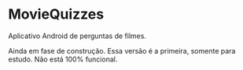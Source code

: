 # MovieQuizzes
Aplicativo Android de perguntas de filmes.

Ainda em fase de construção. Essa versão é a primeira, somente para estudo. Não está 100% funcional.
